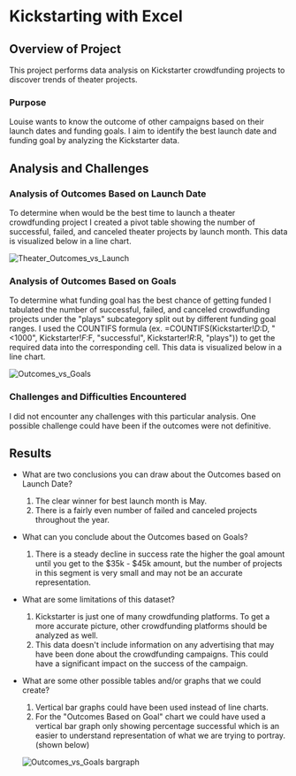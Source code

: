# Kickstarting with Excel

## Overview of Project

This project performs data analysis on Kickstarter crowdfunding projects to discover trends of theater projects.

### Purpose

Louise wants to know the outcome of other campaigns based on their launch dates and funding goals.  I aim to identify the best launch date and funding goal by analyzing the Kickstarter data.

## Analysis and Challenges

### Analysis of Outcomes Based on Launch Date

To determine when would be the best time to launch a theater crowdfunding project I created a pivot table showing the number of successful, failed, and canceled theater projects by launch month.  This data is visualized below in a line chart.

![Theater_Outcomes_vs_Launch](https://user-images.githubusercontent.com/85706721/124209478-9e9ea700-dab7-11eb-99d2-06f23afe8daa.png)

### Analysis of Outcomes Based on Goals

To determine what funding goal has the best chance of getting funded I tabulated the number of successful, failed, and canceled crowdfunding projects under the "plays" subcategory split out by different funding goal ranges.  I used the COUNTIFS formula (ex. =COUNTIFS(Kickstarter!$D:$D, "<1000", Kickstarter!$F:$F, "successful", Kickstarter!$R:$R, "plays"))  to get the required data into the corresponding cell.  This data is visualized below in a line chart.

![Outcomes_vs_Goals](https://user-images.githubusercontent.com/85706721/124210323-3781f200-dab9-11eb-8f7e-62804114405a.png)

### Challenges and Difficulties Encountered

I did not encounter any challenges with this particular analysis.  One possible challenge could have been if the outcomes were not definitive.  

## Results

- What are two conclusions you can draw about the Outcomes based on Launch Date?
  1. The clear winner for best launch month is May.
  2. There is a fairly even number of failed and canceled projects throughout the year.

- What can you conclude about the Outcomes based on Goals?
  1. There is a steady decline in success rate the higher the goal amount until you get to the $35k - $45k amount, but the number of projects in this segment is very small and may not be an accurate representation.

- What are some limitations of this dataset?
  1. Kickstarter is just one of many crowdfunding platforms.  To get a more accurate picture, other crowdfunding platforms should be analyzed as well.
  2. This data doesn't include information on any advertising that may have been done about the crowdfunding campaigns.  This could have a significant impact on the success of the campaign.

- What are some other possible tables and/or graphs that we could create?
  1. Vertical bar graphs could have been used instead of line charts.  
  2. For the "Outcomes Based on Goal" chart we could have used a vertical bar graph only showing percentage successful which is an easier to understand representation of what we are trying to portray. (shown below)
  
  ![Outcomes_vs_Goals bargraph](https://user-images.githubusercontent.com/85706721/124212228-9a28bd00-dabc-11eb-8bd9-2cd67e52f45e.png)
